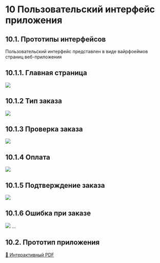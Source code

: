 # 10	Пользовательский интерфейс приложения
## 10.1.	Прототипы интерфейсов
Пользовательский интерфейс представлен в виде вайрфоеймов страниц веб-приложения

## 10.1.1.	Главная страница
![](wf/check_order.png)

## 10.1.2 Тип заказа

![](wf/type_order.png)

## 10.1.3 Проверка заказа

![](wf/check_order.png)

## 10.1.4 Оплата

![](wf/payment.png)

## 10.1.5 Подтверждение заказа

![](wf/order_confirmation.png)

## 10.1.6 Ошибка при заказе 

![](wf/error.png)
...
## 10.2.	Прототип приложения

[📄 Интерактивный PDF](/wf/prototype.pdf)
